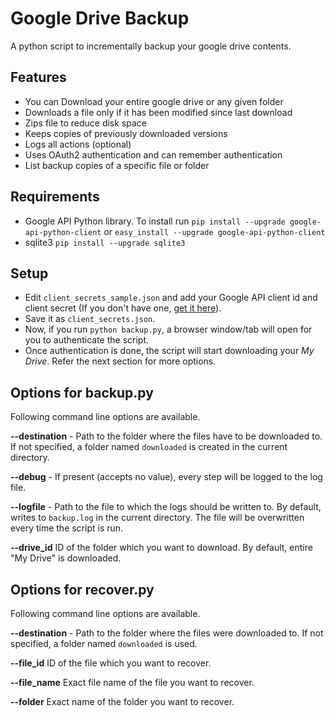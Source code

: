 Google Drive Backup
===================

A python script to incrementally backup your google drive contents.

## Features
* You can Download your entire google drive or any given folder
* Downloads a file only if it has been modified since last download
* Zips file to reduce disk space
* Keeps copies of previously downloaded versions
* Logs all actions (optional)
* Uses OAuth2 authentication and can remember authentication
* List backup copies of a specific file or folder

## Requirements
* Google API Python library. To install run
`pip install --upgrade google-api-python-client` or
`easy_install --upgrade google-api-python-client`
* sqlite3
`pip install --upgrade sqlite3`

## Setup
* Edit `client_secrets_sample.json` and add your Google API client id and client secret (If you don't have one, [get it here](https://code.google.com/apis/console/)).
* Save it as `client_secrets.json`.
* Now, if you run `python backup.py`, a browser window/tab will open for you to authenticate the script.
* Once authentication is done, the script will start downloading your *My Drive*. Refer the next section for more options.

## Options for backup.py
Following command line options are available.

**--destination** - Path to the folder where the files have to be downloaded to. If not specified, a folder named `downloaded` is created in the current directory.

**--debug** - If present (accepts no value), every step will be logged to the log file.

**--logfile** - Path to the file to which the logs should be written to. By default, writes to `backup.log` in the current directory. The file will be overwritten every time the script is run.

**--drive_id** ID of the folder which you want to download. By default, entire "My Drive" is downloaded.

## Options for recover.py
Following command line options are available.

**--destination** - Path to the folder where the files were downloaded to. If not specified, a folder named `downloaded` is used.

**--file_id** ID of the file which you want to recover.

**--file_name** Exact file name of the file you want to recover.

**--folder** Exact name of the folder you want to recover.



